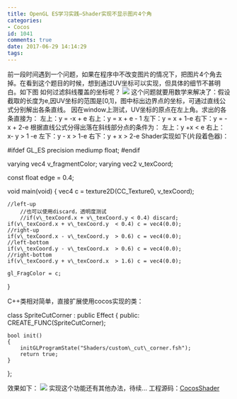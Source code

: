 ```yaml
---
title: OpenGL ES学习实践—Shader实现不显示图片4个角
categories:
- Cocos
id: 1041
comments: true
date: 2017-06-29 14:14:29
tags:
---
```


前一段时间遇到一个问题，如果在程序中不改变图片的情况下，把图片4个角去掉。在看到这个题目的时候，想到通过UV坐标可以实现，但具体的细节不甚明白。如下图 如何过滤斜线覆盖的坐标呢？ ![](http://www.le-more.com/wp-content/uploads/2017/06/opengles_samples_uv.png) 这个问题就要用数学来解决了：假设截取的长度为e,因UV坐标的范围是\[0,1\]，图中标出边界点的坐标，可通过直线公式分别解出各条直线。 因在window上测试，UV坐标的原点在左上角。求出的各条直接为： 左上：y = -x + e 右上：y = x + e - 1 左下：y = x + 1-e 右下：y = -x + 2-e 根据直线公式分得出落在斜线部分点的条件为： 左上：y +x < e 右上：x- y > 1 -e 左下：y - x > 1-e 右下：y + x > 2-e Shader实现如下(片段着色器)：

#ifdef GL_ES
precision mediump float;
#endif

varying vec4 v_fragmentColor;
varying vec2 v_texCoord;

const float edge = 0.4;

void main(void)
{
	vec4 c = texture2D(CC\_Texture0, v\_texCoord);
	
	//left-up
        //也可以使用discard，透明度测试
        //if(v\_texCoord.x + v\_texCoord.y < 0.4) discard; 
	if(v\_texCoord.x + v\_texCoord.y  < 0.4) c = vec4(0.0); 
	//right-up
	if(v\_texCoord.x - v\_texCoord.y  > 0.6) c = vec4(0.0); 
	//left-bottom
	if(v\_texCoord.y - v\_texCoord.x  > 0.6) c = vec4(0.0); 
	//right-bottom
	if(v\_texCoord.y + v\_texCoord.x  > 1.6) c = vec4(0.0); 

	gl_FragColor = c;
}

C++类相对简单，直接扩展使用cocos实现的类：

class SpriteCutCorner : public Effect
{
public:
	CREATE_FUNC(SpriteCutCorner);

	bool init()
	{
		initGLProgramState("Shaders/custom\_cut\_corner.fsh");
		return true;
	}
};

效果如下： ![](http://www.le-more.com/wp-content/uploads/2017/06/opengles_samples_uv_ret.png) 实现这个功能还有其他办法，待续... 工程源码：[CocosShader](https://github.com/max-xue/MyProject_Cocos)